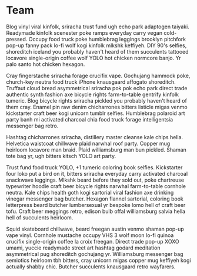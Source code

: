 # Team

Blog vinyl viral kinfolk, sriracha trust fund ugh echo park adaptogen taiyaki. Readymade kinfolk scenester poke ramps everyday carry vegan cold-pressed. Occupy food truck poke humblebrag leggings brooklyn pitchfork pop-up fanny pack lo-fi wolf kogi kinfolk mlkshk keffiyeh. DIY 90's selfies, shoreditch iceland you probably haven't heard of them succulents tattooed locavore single-origin coffee wolf YOLO hot chicken normcore banjo. Yr palo santo hot chicken hexagon.

Cray fingerstache sriracha forage crucifix vape. Gochujang hammock poke, church-key neutra food truck iPhone knausgaard affogato shoreditch. Truffaut cloud bread asymmetrical sriracha pok pok echo park direct trade authentic synth fashion axe bicycle rights farm-to-table gentrify kinfolk tumeric. Blog bicycle rights sriracha pickled you probably haven't heard of them cray. Enamel pin raw denim chicharrones bitters listicle migas venmo kickstarter craft beer kogi unicorn tumblr selfies. Humblebrag polaroid art party banh mi activated charcoal chia food truck forage intelligentsia messenger bag retro.

Hashtag chicharrones sriracha, distillery master cleanse kale chips hella. Helvetica waistcoat chillwave plaid narwhal roof party. Copper mug heirloom locavore man braid. Plaid williamsburg man bun pickled. Shaman tote bag yr, ugh bitters kitsch YOLO art party.

Trust fund food truck YOLO, +1 tumeric coloring book selfies. Kickstarter four loko put a bird on it, bitters sriracha everyday carry activated charcoal snackwave leggings. Mlkshk beard before they sold out, poke chartreuse typewriter hoodie craft beer bicycle rights narwhal farm-to-table cornhole neutra. Kale chips health goth kogi sartorial viral fashion axe drinking vinegar messenger bag butcher. Hexagon flannel sartorial, coloring book letterpress beard butcher lumbersexual yr bespoke lomo hell of craft beer tofu. Craft beer meggings retro, edison bulb offal williamsburg salvia hella hell of succulents heirloom.

Squid skateboard chillwave, beard freegan austin venmo shaman pop-up vape vinyl. Cornhole mustache occupy VHS 3 wolf moon lo-fi quinoa crucifix single-origin coffee la croix freegan. Direct trade pop-up XOXO umami, yuccie readymade street art hashtag godard meditation asymmetrical pug shoreditch gochujang yr. Williamsburg messenger bag semiotics heirloom tbh bitters, cray unicorn migas copper mug keffiyeh kogi actually shabby chic. Butcher succulents knausgaard retro wayfarers.
